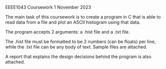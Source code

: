 EEEE1043 Coursework 1
November 2023

The main task of this coursework is to create a program in C that is able to read data from a file and plot an ASCII histogram using that data.

The program accepts 2 arguments: a .hist file and a .txt file.

The .hist file must be formatted to be 2 numbers (can be floats) per line, while the .txt file can be any body of text. Sample files are attached.

A report that explains the design decisions behind the program is also attached.
